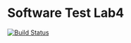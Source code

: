 # Software Test Lab4
[![Build Status](https://travis-ci.com/sherry110534/0856086.svg?branch=master)](https://travis-ci.com/sherry110534/0856086)

